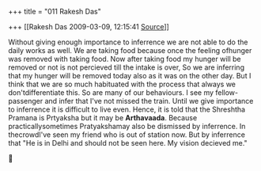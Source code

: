 +++
title = "011 Rakesh Das"

+++
[[Rakesh Das	2009-03-09, 12:15:41 [Source](https://groups.google.com/g/bvparishat/c/WEjycNi0SPM)]]



Without giving enough importance to inferrence we are not able to do the daily works as well. We are taking food because once the feeling ofhunger was removed with taking food. Now after taking food my hunger will be removed or not is not percieved till the intake is over, So we are inferring that my hunger will be removed today also as it was on the other day. But I think that we are so much habituated with the process that always we don'tdifferentiate this. So are many of our behaviours. I see my fellow-passenger and infer that I've not missed the train. Until we give importance to inferrence it is difficult to live even. Hence, it is told that the Shreshtha Pramana is Prtyaksha but it may be **Arthavaada**. Because practicallysometimes Pratyakshamay also be dismissed by inferrence. In thecrowdI've seen my friend who is out of station now. But by inferrence that "He is in Delhi and should not be seen here. My vision decieved me."



